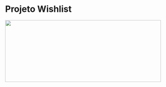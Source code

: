 <h1>Projeto Wishlist</h1>
<img class="CSS_LIGHTBOX_SCALED_IMAGE_IMG" src="https://1.bp.blogspot.com/-mkvBnrjJ6Ps/WktrHClFQhI/AAAAAAAAFGE/8O1I4d4zTzANB7tvaQtzwefIlZ8Bts7BQCEwYBhgL/s1600/0833673a204b5c1b543f12edac3bad81.gif" style="width: 100%; height: 200px;">
